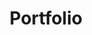 ---
custom_attributes: ""
custom_class: ""
custom_css: ""
description: This is meta description.
draft: false
title: Portfolio
---